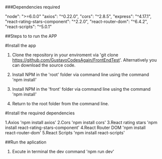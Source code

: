 ###Dependencies required

  "node": ">=6.0.0"
  "axios": "^0.22.0",
  "cors": "^2.8.5",
  "express": "^4.17.1",
  "react-rating-stars-component": "^2.2.0",
  "react-router-dom": "^6.4.2",
  "react-scripts": "^5.0.1"

##Steps to to run the APP

#Install the app

1.  Clone the repository in your enviroment via 'git clone https://github.com/GustavoCodesAgain/FrontEndTest'. Alternatively you can download the source code. 

2.  Install NPM in the 'root' folder via command line using the command 'npm install'

3.  Install NPM in the 'front' folder via command line using the command 'npm install'

4.  Return to the root folder from the command line.

#Install the required dependencies 


1.Axios 'npm install axios'
2.Cors 'npm install cors'
3.React rating stars 'npm install react-rating-stars-component'
4.React Router DOM 'npm install react-router-dom'
5.React Scripts 'npm install react-scripts' 


##Run the aplication

1. Excute in terminal the dev command 'npm run dev' 


